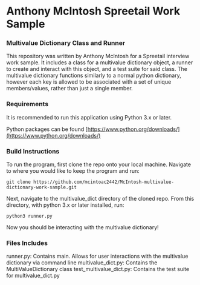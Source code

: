 # Anthony McIntosh Spreetail Work Sample

### Multivalue Dictionary Class and Runner

This repository was written by Anthony McIntosh for a Spreetail interview work sample. It includes a class for a multivalue dictionary object, a runner to create and interact with this object, and a test suite for said class. The multivalue dictionary functions similarly to a normal python dictionary, however each key is allowed to be associated with a set of unique members/values, rather than just a single member.

### Requirements

It is recommended to run this application using Python 3.x or later. 

Python packages can be found [https://www.python.org/downloads/](https://www.python.org/downloads/)

### Build Instructions

To run the program, first clone the repo onto your local machine. Navigate to where you would like to keep the program and run:

    git clone https://github.com/mcintoac2442/McIntosh-multivalue-dictionary-work-sample.git

Next, navigate to the multivalue_dict directory of the cloned repo. From this directory, with python 3.x or later installed, run:

    python3 runner.py

Now you should be interacting with the multivalue dictionary!

### Files Includes

runner.py: Contains main. Allows for user interactions with the multivalue dictionary via command line
multivalue_dict.py: Contains the MultiValueDictionary class
test_multivalue_dict.py: Contains the test suite for multivalue_dict.py
